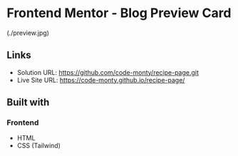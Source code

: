 # Frontend Mentor - Blog Preview Card

(./preview.jpg)

## Links

- Solution URL: https://github.com/code-monty/recipe-page.git
- Live Site URL: https://code-monty.github.io/recipe-page/

## Built with

### Frontend
- HTML
- CSS (Tailwind)